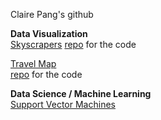 Claire Pang's github

**Data Visualization**   
[Skyscrapers](https://cpang4.github.io/cs360-finalproject/)
[repo](https://github.com/cpang4/cs360-finalproject) for the code   

[Travel Map](https://cpang4.github.io/travelmap/)   
[repo](https://github.com/cpang4/travelmap) for the code  

**Data Science / Machine Learning**   
[Support Vector Machines](https://ienwhang.github.io/SVM/)
